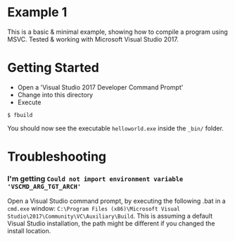 # Example 1

This is a basic & minimal example, showing how to compile a program using MSVC.
Tested & working with Microsoft Visual Studio 2017.


# Getting Started

- Open a 'Visual Studio 2017 Developer Command Prompt'
- Change into this directory
- Execute
```
$ fbuild
```

You should now see the executable `helloworld.exe` inside the `_bin/` folder.


# Troubleshooting

### I'm getting `Could not import environment variable 'VSCMD_ARG_TGT_ARCH'`

Open a Visual Studio command prompt, by executing the following .bat in a `cmd.exe`
window: `C:\Program Files (x86)\Microsoft Visual Studio\2017\Community\VC\Auxiliary\Build`.
This is assuming a default Visual Studio installation, the path might be different if you
changed the install location.

